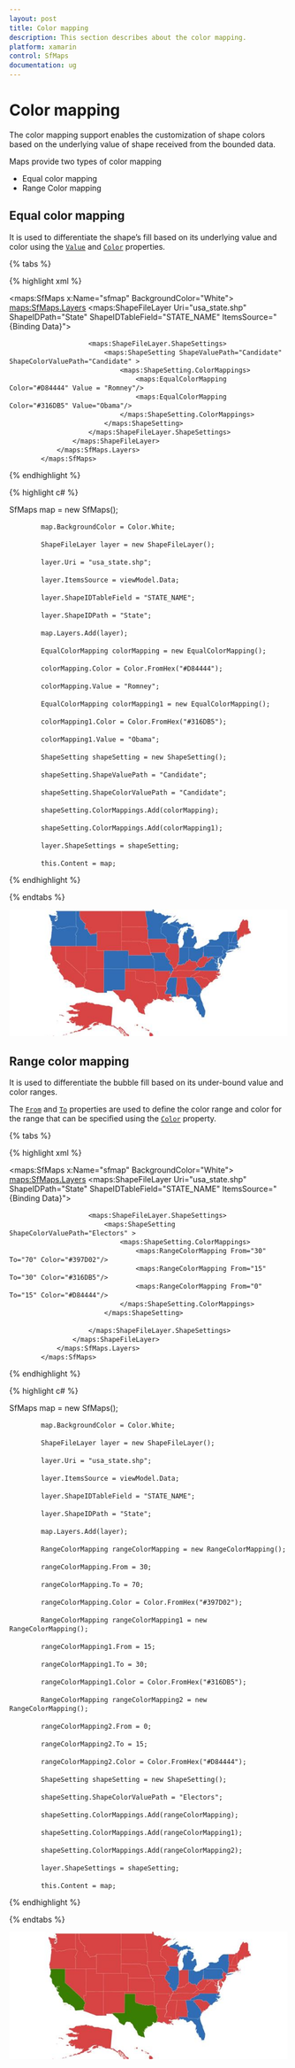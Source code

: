 ```yaml
---
layout: post
title: Color mapping
description: This section describes about the color mapping.
platform: xamarin
control: SfMaps
documentation: ug
---
```

# Color mapping

The color mapping support enables the customization of shape colors based on the underlying value of shape received from the bounded data.

Maps provide two types of color mapping

* Equal color mapping
* Range Color mapping

## Equal color mapping

It is used to differentiate the shape’s fill based on its underlying value and color using the [`Value`](https://help.syncfusion.com/cr/cref_files/xamarin/Syncfusion.SfMaps.XForms~Syncfusion.SfMaps.XForms.EqualColorMapping~Value.html#) and [`Color`](https://help.syncfusion.com/cr/cref_files/xamarin/Syncfusion.SfMaps.XForms~Syncfusion.SfMaps.XForms.ColorMapping~Color.html#) properties.

{% tabs %}

{% highlight xml %}

 <maps:SfMaps x:Name="sfmap"  BackgroundColor="White">
                <maps:SfMaps.Layers>
                    <maps:ShapeFileLayer Uri="usa_state.shp" ShapeIDPath="State"
                                         ShapeIDTableField="STATE_NAME" ItemsSource="{Binding Data}">

                        <maps:ShapeFileLayer.ShapeSettings>
                            <maps:ShapeSetting ShapeValuePath="Candidate" ShapeColorValuePath="Candidate" >
                                <maps:ShapeSetting.ColorMappings>
                                    <maps:EqualColorMapping Color="#D84444" Value = "Romney"/>
                                    <maps:EqualColorMapping Color="#316DB5" Value="Obama"/>
                                </maps:ShapeSetting.ColorMappings>
                            </maps:ShapeSetting>
                        </maps:ShapeFileLayer.ShapeSettings>
                    </maps:ShapeFileLayer>
                </maps:SfMaps.Layers>
            </maps:SfMaps>

{% endhighlight %}

{% highlight c# %}

SfMaps map = new SfMaps();

            map.BackgroundColor = Color.White;

            ShapeFileLayer layer = new ShapeFileLayer();

            layer.Uri = "usa_state.shp";

            layer.ItemsSource = viewModel.Data;

            layer.ShapeIDTableField = "STATE_NAME";

            layer.ShapeIDPath = "State";

            map.Layers.Add(layer);           

            EqualColorMapping colorMapping = new EqualColorMapping();

            colorMapping.Color = Color.FromHex("#D84444");

            colorMapping.Value = "Romney";

            EqualColorMapping colorMapping1 = new EqualColorMapping();

            colorMapping1.Color = Color.FromHex("#316DB5");

            colorMapping1.Value = "Obama";

            ShapeSetting shapeSetting = new ShapeSetting();

            shapeSetting.ShapeValuePath = "Candidate";

            shapeSetting.ShapeColorValuePath = "Candidate";

            shapeSetting.ColorMappings.Add(colorMapping);

            shapeSetting.ColorMappings.Add(colorMapping1);

            layer.ShapeSettings = shapeSetting;

            this.Content = map;     

{% endhighlight %}

{% endtabs %}

![Equal color mapping image](Images/ColorMapping_img1.jpeg)

## Range color mapping

It is used to differentiate the bubble fill based on its under-bound value and color ranges. 

The [`From`](https://help.syncfusion.com/cr/cref_files/xamarin/Syncfusion.SfMaps.XForms~Syncfusion.SfMaps.XForms.RangeColorMapping~From.html#) and [`To`](https://help.syncfusion.com/cr/cref_files/xamarin/Syncfusion.SfMaps.XForms~Syncfusion.SfMaps.XForms.RangeColorMapping~To.html#) properties are used to define the color range and color for the range that can be specified using the [`Color`](https://help.syncfusion.com/cr/cref_files/xamarin/Syncfusion.SfMaps.XForms~Syncfusion.SfMaps.XForms.ColorMapping~Color.html#) property.

{% tabs %}

{% highlight xml %}

 <maps:SfMaps x:Name="sfmap"  BackgroundColor="White">
                <maps:SfMaps.Layers>
                    <maps:ShapeFileLayer Uri="usa_state.shp" ShapeIDPath="State"
                                         ShapeIDTableField="STATE_NAME" ItemsSource="{Binding Data}">

                        <maps:ShapeFileLayer.ShapeSettings>
                            <maps:ShapeSetting  ShapeColorValuePath="Electors" >
                                <maps:ShapeSetting.ColorMappings>
                                    <maps:RangeColorMapping From="30" To="70" Color="#397D02"/>
                                    <maps:RangeColorMapping From="15" To="30" Color="#316DB5"/>
                                    <maps:RangeColorMapping From="0" To="15" Color="#D84444"/>
                                </maps:ShapeSetting.ColorMappings>
                            </maps:ShapeSetting>

                        </maps:ShapeFileLayer.ShapeSettings>
                    </maps:ShapeFileLayer>
                </maps:SfMaps.Layers>
            </maps:SfMaps>

{% endhighlight %}

{% highlight c# %}

 SfMaps map = new SfMaps();

            map.BackgroundColor = Color.White;

            ShapeFileLayer layer = new ShapeFileLayer();

            layer.Uri = "usa_state.shp";

            layer.ItemsSource = viewModel.Data;

            layer.ShapeIDTableField = "STATE_NAME";

            layer.ShapeIDPath = "State";

            map.Layers.Add(layer);

            RangeColorMapping rangeColorMapping = new RangeColorMapping();

            rangeColorMapping.From = 30;

            rangeColorMapping.To = 70;

            rangeColorMapping.Color = Color.FromHex("#397D02");

            RangeColorMapping rangeColorMapping1 = new RangeColorMapping();

            rangeColorMapping1.From = 15;

            rangeColorMapping1.To = 30;

            rangeColorMapping1.Color = Color.FromHex("#316DB5");

            RangeColorMapping rangeColorMapping2 = new RangeColorMapping();

            rangeColorMapping2.From = 0;

            rangeColorMapping2.To = 15;

            rangeColorMapping2.Color = Color.FromHex("#D84444");

            ShapeSetting shapeSetting = new ShapeSetting();

            shapeSetting.ShapeColorValuePath = "Electors";

            shapeSetting.ColorMappings.Add(rangeColorMapping);

            shapeSetting.ColorMappings.Add(rangeColorMapping1);

            shapeSetting.ColorMappings.Add(rangeColorMapping2);

            layer.ShapeSettings = shapeSetting;

            this.Content = map;     

{% endhighlight %}

{% endtabs %}

![Range color mapping image](Images/ColorMapping_img2.jpeg)


